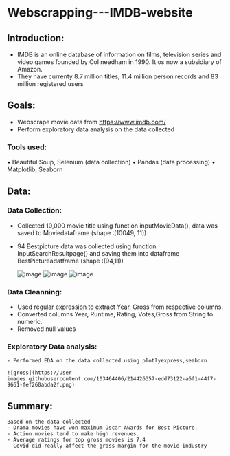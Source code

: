 # Webscrapping---IMDB-website
## Introduction:
- IMDB is an online database of information on films, television series and video games founded by Col needham in 1990. It os now a subsidiary of Amazon. 
- They have currenty 8.7 million titles, 11.4 million person records and 83 million registered users
## Goals:
- Webscrape movie data from https://www.imdb.com/
- Perform exploratory data analysis on the data collected 
### Tools used:
•	Beautiful Soup, Selenium (data collection)
•	Pandas (data processing)
•	Matplotlib, Seaborn
## Data:
### Data Collection:
- Collected 10,000 movie title using function inputMovieData(), data was saved to Moviedataframe (shape :(10049, 11))
- 94 Bestpicture data was collected using function InputSearchResultpage() and saving them into  dataframe BestPictureadatframe (shape :(94,11))

  ![image](https://user-images.githubusercontent.com/103464406/214417720-a2440f45-3573-4101-98f4-7b268f92d062.png)
  ![image](https://user-images.githubusercontent.com/103464406/214418848-512de7cc-768b-446a-aa99-e2c4fd84ffb8.png)
  ![image](https://user-images.githubusercontent.com/103464406/214419053-a2249ba3-2ab0-4704-b32a-beb7dfe286d9.png)

 ### Data Cleanning:
 - Used regular expression to extract Year, Gross from respective columns.
 - Converted columns Year, Runtime, Rating, Votes,Gross from String to numeric.
 - Removed null values
 
 ### Exploratory Data analysis:
    - Performed EDA on the data collected using plotlyexpress,seaborn
    
    ![gross](https://user-images.githubusercontent.com/103464406/214426357-edd73122-a6f1-44f7-9661-fef260abda2f.png)


 ## Summary:
    Based on the data collected 
    - Drama movies have won maximum Oscar Awards for Best Picture.
    - Action movies tend to make high revenues.
    - Average ratings for top gross movies is 7.4
    - Covid did really affect the gross margin for the movie industry
